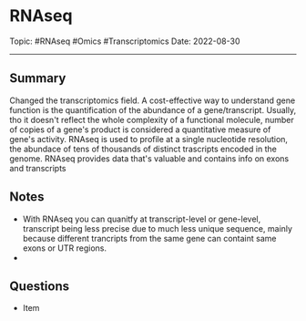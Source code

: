 
# RNAseq
Topic: #RNAseq #Omics #Transcriptomics 
Date: 2022-08-30

---

## Summary
Changed the transcriptomics field. A cost-effective way to understand gene function is the quantification of the abundance of a gene/transcript. Usually, tho it doesn't reflect the whole complexity of a functional molecule, number of copies of a gene's product is considered a quantitative measure of gene's activity. RNAseq is used to profile at a single nucleotide resolution, the abundace of tens of thousands of distinct trascripts encoded in the genome. RNAseq provides data that's valuable and contains info on exons and transcripts

## Notes
- With RNAseq you can quanitfy at transcript-level or gene-level, transcript being less precise due to much less unique sequence, mainly because different trancripts from the same gene can containt same exons or UTR regions.
- 

## Questions
- Item




